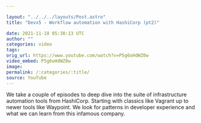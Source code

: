 ```yaml
---

layout: "../../../layouts/Post.astro"
title: "Devx5 - Workflow automation with HashiCorp (pt2)"

date: 2021-11-18 05:38:13 UTC
author: ""
categories: video
tags: 
orig_url: https://www.youtube.com/watch?v=P5g6oHdWZ0w
video_embed: P5g6oHdWZ0w
image:
permalink: /:categories/:title/
source: YouTube
---
```

We take a couple of episodes to deep dive into the suite of infrastructure automation tools from HashiCorp. Starting with classics like Vagrant up to newer tools like Waypoint. We look for patterns in developer experience and what we can learn from this infamous company.